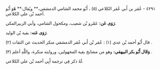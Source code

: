 ٤٢٩١ - عُمَر بن أَبي عُمَر الكلاعي (٥) ، أَبُو محمد الشامي الدمشقي،** ويُقال:** هُوَ أَبُو أحمد بْن علي الكلاعي.

**رَوَى عَن:** عَمْرو بْن شعيب، ومكحول الشامي، وأبي الزبيرالمكي.

**رَوَى عَنه:** بقية بْن الوليد.

قال أَبُو أحمد بْن عدي (١) : عُمَر بْن أَبي عُمَر الدمشقي منكر الحديث عن الثقات (٢) .

**وَقَال أَبُو بكر البيهقي:** وهو من مشايخ بقية المجهولين، وروايته منكرة، واللَّهِ أعلم (٣) .

لَهُ ذكر فِي ترجمة أَبِي أحمد بْن علي الكلاعي.